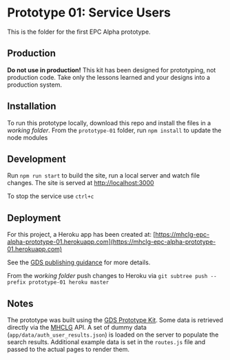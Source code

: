 # Prototype 01: Service Users

This is the folder for the first EPC Alpha prototype.

## Production
**Do not use in production!**
This kit has been designed for prototyping, not production code. Take only the lessons learned and your designs into a production system.

## Installation
To run this prototype locally, download this repo and install the files in a _working folder_.
From the `prototype-01` folder, run `npm install` to update the node modules

## Development
Run `npm run start` to build the site, run a local server and watch file changes.
The site is served at [http://localhost:3000](http://localhost:3000)

To stop the service use `ctrl+c`


## Deployment
For this project, a Heroku app has been created at:
[https://mhclg-epc-alpha-prototype-01.herokuapp.com](https://mhclg-epc-alpha-prototype-01.herokuapp.com)

See the [GDS publishing guidance](https://govuk-prototype-kit.herokuapp.com/docs/publishing-on-heroku) for more details.

From the _working folder_ push changes to Heroku via 
`git subtree push --prefix prototype-01 heroku master`

## Notes

The prototype was built using the [GDS Prototype Kit](https://govuk-prototype-kit.herokuapp.com/docs/tutorials-and-examples).  Some data is retrieved directly via the [MHCLG](https://epc.opendatacommunities.org/docs/api/display) API. A set of dummy data (`app/data/auth_user_results.json`) is loaded on the server to populate the search results. Additional example data is set in the `routes.js` file and passed to the actual pages to render them. 
